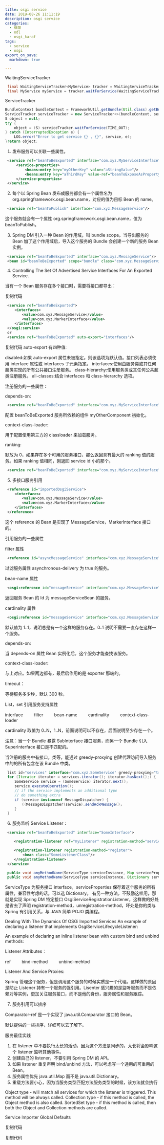 ```yaml
---
title: osgi service
date: 2019-08-26 11:11:19
description: osgi service
categories:
  - 框架
  - odl
  - osgi_karaf
tags:
  - service
  - osgi
export_on_save:
  markdown: true

---
```

WaitingServiceTracker

```java
 final WaitingServiceTracker<MyService> tracker = WaitingServiceTracker.create(MyService.class, bundleContext);
 final MyService myService = tracker.waitForService(WaitingServiceTracker.FIVE_MINUTES);
```

ServiceTracker

```java
BundleContext bundleContext = FrameworkUtil.getBundle(Util.class).getBundleContext();
ServiceTracker serviceTracker = new ServiceTracker<>(bundleContext, service, null);serviceTracker.open();
S object = null;
try {
    object = (S) serviceTracker.waitForService(TIME_OUT);
} catch (InterruptedException e) {
    LOG.error("Error to get service {} , {}", service, e);
}return object;﻿​
```

1.  发布服务可以关联一些属性。

```xml 
 <service ref="beanToBeExported" interface="com.xyz.MyServiceInterface"> 
     <service-properties> 
         <beans:entry key="myOtherKey" value="aStringValue"/> 
         <beans:entry key="aThirdKey" value-ref="beanToExposeAsProperty"/> 
     </service-properties> 
 </service> 
```

2.  每个以 Spring Bean 发布成服务都会有一个属性名为 org.springframework.osgi.bean.name，对应的值为目标 Bean 的 name。

```xml 
 <service ref="beanToPublish" interface="com.xyz.MessageService"/> 
```

这个服务就会有一个属性 org.springframework.osgi.bean.name，值为 beanToPublish。

3.  Spring DM 引入一种 Bean 的作用域，叫 bundle scope。当导出服务的 Bean 加了这个作用域后，导入这个服务的 Bundle 会创建一个新的服务 Bean 实例。

```xml 
 <service ref="beanToBeExported" interface="com.xyz.MessageService"/>
 <bean id="beanToBeExported" scope="bundle" class="com.xyz.MessageServiceImpl"/> 
```

4.  Controlling The Set Of Advertised Service Interfaces For An Exported Service.

当有一个 Bean 服务存在多个接口时，需要将接口都导出：

复制代码
```xml 
 <service ref="beanToBeExported"> 
 　　<interfaces> 
 　　　　<value>com.xyz.MessageService</value> 
 　　　　<value>com.xyz.MarkerInterface</value> 
 　　</interfaces> 
 </osgi:service>
 or
 <service ref="beanToBeExported" auto-export="interfaces"/> 
```
复制代码
auto-export 有四种值:

disabled:如果 auto-export 属性未被指定，则该选项为默认值。接口列表必须使用 interface 属性或 interfaces 子元素指定。
interfaces:使用由服务类或其任何超类实现的所有公共接口注册服务。
class-hierarchy:使用服务类或其任何公共超类注册服务。
all-classes:结合 interfaces 和 class-hierarchy 选项。

注册服务的一些属性：

depends-on:

```xml 
 <service ref="beanToBeExported" interface="com.xyz.MyServiceInterface" depends-on="myOtherComponent"/> 
```

配置 beanToBeExported 服务所依赖的组件 myOtherComponent 初始化。

context-class-loader:

用于配置使用第三方的 classloader 来加载服务。

ranking:

默放为 0，如果存在多个可用的服务接口，那么返回具有最大的 ranking 值的服务。如果 ranking 值相同，刚返回 service id 小的那个。

```xml 
 <service ref="beanToBeExported" interface="com.xyz.MyServiceInterface"  ranking="9"/> 
```

5.  多接口服务引用

```xml 
 <reference id="importedOsgiService"> 
 　　<interfaces> 
 　　　　<value>com.xyz.MessageService</value> 
 　　　　<value>com.xyz.MarkerInterface</value> 
 　　</interfaces> 
 </reference> 
```
这个 reference 的 Bean 是实现了 MessageService，MarkerInterface 接口的。

引用服务的一些属性

filter 属性

```xml 
 <reference id="asyncMessageService" interface="com.xyz.MessageService" filter="(asynchronous-delivery=true)"/> 
```

过滤服务属性 asynchronous-delivery 为 true 的服务。

bean-name 属性

```xml 
 <osgi:reference id="messageService" interface="com.xyz.MessageService" bean-name="messageServiceBean"/> 
```

返回服务 Bean 的 Id 为 messageServiceBean 的服务。

cardinality 属性

```xml 
 <osgi:reference id="messageService" interface="com.xyz.MessageService" cardinality="1..1"/> 
```

默认值为 1..1，说明总是有一个这样的服务存在。0..1 说明不需要一直存在这样一个服务。

depends-on:

当 depends-on 属性 Bean 实例化后，这个服务才能查找该服务。

context-class-loader:

与上对应。如果两边都有，最后启作用的是 exporter 那端的。

timeout：

等待服务多少秒，默认 300 秒。

List，set 引用服务支持属性

interface 　　 filter 　　 bean-name 　　 cardinality 　　 context-class-loader

cardinality 取值为 0..N，1..N，前面说明可以不存在，后面说明至少存在一个。

注意：当一个 Bundle 暴露 SubInterface 接口服务，而另一个 Bundle 引入 SuperInterface 接口是不匹配的。

当注册的服务中有接口，类等，能通过 greedy-proxying 创建代理访问导入服务中的的所有包含在该 Bundle 中类。

```java 
 list id="services" interface="com.xyz.SomeService" greedy-proxying="true"/>
 for (Iterator iterator = services.iterator(); iterator.hasNext();) { 
 　　SomeService service = (SomeService) iterator.next(); 
 　　service.executeOperation(); 
 　　// if the service implements an additional type 
 　　// do something extra 
 　　if (service instanceof MessageDispatcher) { 
 　　　　((MessageDispatcher)service).sendAckMessage(); 
 　　} 
 }  
```

6.  服务监听 Service Listener：

```xml 
 <service ref="beanToBeExported" interface="SomeInterface"> 

    <registration-listener ref="myListener" registration-method="serviceRegistered" unregistration-method="serviceUnregistered"/>　　

    <registration-listener registration-method="register">　　　　
        <bean class="SomeListenerClass"/>　　
    </registration-listener> 
 </service>
```
```java 
 public void anyMethodName(ServiceType serviceInstance, Map serviceProperties); 
 public void anyMethodName(ServiceType serviceInstance, Dictionary serviceProperties);  
```

ServiceType 为服务接口 interface，serviceProperties 保存着这个服务的所有属性，兼容性考虑的话，可以选 Dictionary。
有另一种方法，不鼓励这样用，那就是实现 Spring DM 特定接口 OsgiServiceRegistrationListener，这样做的好处是省去了声明 registration-method，unregistration-method，坏处是你的类与 Spring 有引用关系，与 JAVA 简单 POJO 类编程。

Dealing With The Dynamics Of OSGi Imported Services
An example of declaring a listener that implements OsgiServiceLifecycleListener:


An example of declaring an inline listener bean with custom bind and unbind methods:

Listener Attributes：

ref 　　 bind-method 　　 unbind-mehtod

Listener And Service Proxies:

Spring 管理这个服务，但是调用这个服务的时候实质是一个代理。这样做的原因是防止 Listener 持有一个服务的强引用。Lisenter 感兴趣的是监听服务而不是依赖对等实例，更加关注服务接口，而不是他的身份，服务属性和服务跟踪。

7.  服务引用可以排序


Comparator-ref 是一个实现了 java.util.Comparator 接口的 Bean。


默认提供的一些排序，详细可以去了解下。

服务最佳实践

1.  在 listener 中不要执行太长的活动，因为这个方法是同步的，太长将会影响这个 listener 监听其他事件。
2.  创建自己的 listener，不要引用 Spring DM 的 API。
3.  如果 listener 重复声明 bind/unbind 方法，可以考虑写一个通用的可重用的 Bean。
4.  服务属性优先 java.util.Map 而不是 java.util.Dictionary。
5.  重载方法要小心，因为当服务类型匹配方法服务类型的时候，该方法就会执行


Object type - will match all services for which the listener is triggered. This method will be always called.
Collection type - if this method is called, the Object method is also called.
SortedSet type - if this method is called, then both the Object and Collection methods are called.

Service Importer Global Defaults

复制代码

复制代码
